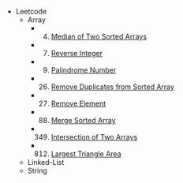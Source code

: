 - Leetcode
    - Array
        - 4. [Median of Two Sorted Arrays](https://leetcode.com/problems/median-of-two-sorted-arrays/)
        - 7. [Reverse Integer](https://leetcode.com/problems/reverse-integer/)
        - 9. [Palindrome Number](https://leetcode.com/problems/palindrome-number/)
        - 26. [Remove Duplicates from Sorted Array](https://leetcode.com/problems/remove-element/)
        - 27. [Remove Element](https://leetcode.com/problems/remove-element/)
        - 88. [Merge Sorted Array](https://leetcode.com/problems/merge-sorted-array/)
        - 349. [Intersection of Two Arrays](https://leetcode.com/problems/intersection-of-two-arrays/)
        - 812. [Largest Triangle Area](https://leetcode.com/problems/largest-triangle-area/)
    - Linked-List
    - String